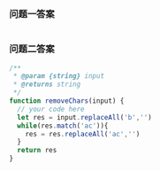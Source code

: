 ### 问题一答案

```javaScript

```


### 问题二答案

```javascript
/**
 * @param {string} input
 * @returns string
 */
function removeChars(input) {
  // your code here
  let res = input.replaceAll('b','')
  while(res.match('ac')){
    res = res.replaceAll('ac','')
  }
  return res
}
```